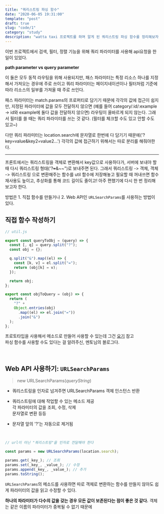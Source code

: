 ```yaml
---
title: "쿼리스트링 파싱 함수"
date: "2020-06-05 19:31:00"
template: "post"
draft: true
slug: "code/1"
category: "study"
description: "watta taxi 프로젝트를 하며 알게 된 쿼리스트링 파싱 함수를 정리해보자."
---
```


이번 프로젝트에서 검색, 필터, 정렬 기능을 위해 쿼리 파라미터를 사용해 api요청을 한 일이 있었다.

**path parameter vs query parameter**

이 둘은 모두 동적 라우팅을 위해 사용되지만, 패스 파라미터는 특정 리소스 하나를 지정해서 가져오는 경우에 주로 쓰이고 쿼리 파라미터는 페이지네이션이나 필터처럼 기준에 따라 리소스의 일부를 가져올 때 주로 쓰인다.

패스 파라미터는 match.params의 프로퍼티로 담기기 때문에 각각의 값에 접근이 쉽지만, 지정된 파라미터에 값을 모두 전달하지 않으면 (예를 들어 category/:id/:example -> id와 example에 둘다 값을 전달하지 않으면) 라우팅이 올바르게 되지 않는다. 그래서 필터를 쓸 때는 쿼리 파라미터를 쓰는 것 같다. (필터를 체크할 수도 있고 안할 수도 있고~)

다만 쿼리 파라미터는 location.search에 문자열로 한번에 다 담기기 때문에('?key=value&key2=value2...') 각각의 값에 접근하기 위해서는 따로 분리를 해줘야한다.

---

프론트에서는 쿼리스트링을 객체로 변환해서 key값으로 사용하다가, 서버에 보내야 할 때 다시 쿼리스트링 형태('?~~=~~&~~")로 보내주면 된다. 그래서 쿼리스트링 -> 객체, 객체 -> 쿼리스트링 으로 변환해주는 함수를 util 함수에 저장해놓고 필요할 때 꺼내쓰면 함수 재사용도 높이고, 추상화를 통해 코드 길이도 줄이고! 아주 편했기에 다시 한 번 정리해보고자 한다.

방법은 1. 직접 함수를 만들거나 2. Web API인 `URLSearchParams`를 사용하는 방법이 있다.

## 직접 함수 작성하기

```js
// util.js

export const queryToObj = (query) => {
  const [, q] = query.split("?");
  const obj = {};

  q.split("&").map((el) => {
    const [k, v] = el.split("=");
    return (obj[k] = v);
  });

  return obj;
};

export const objToQuery = (obj) => {
  return (
    "?" +
    Object.entries(obj)
      .map((el) => el.join("="))
      .join("&")
  );
};
```

프로토타입을 사용해서 메소드로 만들어 사용할 수 있는데 그건 [요기](https://saengmotmi.netlify.app/mentoring/2020-10-31-%EC%BF%BC%EB%A6%AC%EC%8A%A4%ED%8A%B8%EB%A7%81-%ED%8C%8C%EC%8B%B1-%ED%95%A8%EC%88%98/) 참고  
파싱 함수를 사용할 수도 있다는 걸 알려주신, 멘토님의 블로그다.

<br/>

## Web API 사용하기: `URLSearchParams`

> new URLSearchParams(_queryString_)

- 쿼리스트링을 인자로 넘겨주면 URLSearchParams 객체 인스턴스 반환

- 쿼리스트링에 대해 작업할 수 있는 메소드 제공  
  각 파라미터의 값을 조회, 수정, 삭제  
  문자열로 변환 등등

- 문자열 앞의 '?'는 자동으로 제거됨

<br/>

```js
// url이 아닌 "쿼리스트링"을 인자로 전달해야 한다

const params = new URLSearchParams(location.search);

params.get(_key_); // 조회
params.set(_key_, _value_); // 수정
params.append(_key_, _value_); // 추가
params.toString();
```

`URLSearchParams`의 메소드를 사용하면 따로 객체로 변환하는 함수를 만들지 않아도 쉽게 파라미터의 값을 읽고 수정할 수 있다.

**하나의 파라미터가 다수의 값을 갖는 경우 모든 값이 보존된다는 점이 좋은 것 같다.** 객체는 같은 이름의 파라미터가 중복될 수 없기 때문에
